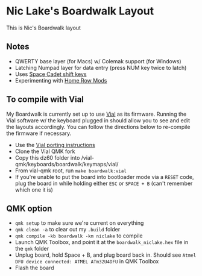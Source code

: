 # Nic Lake's Boardwalk Layout

This is Nic's Boardwalk layout

## Notes

- QWERTY base layer (for Macs) w/ Colemak support (for Windows)
- Latching Numpad layer for data entry (press NUM key twice to latch)
- Uses [Space Cadet shift keys](https://docs.qmk.fm/#/feature_space_cadet?id=usage)
- Experimenting with [Home Row Mods](https://precondition.github.io/home-row-mods)

## To compile with Vial

My Boardwalk is currently set up to use [Vial](https://get.vial.today) as its firmware. Running the Vial software w/ the keyboard plugged in should allow you to see and edit the layouts accordingly. You can follow the directions below to re-compile the firmware if necessary.

- Use the [Vial porting instructions](https://get.vial.today/docs/porting-to-vial.html)
- Clone the Vial QMK fork
- Copy this dz60 folder into /vial-qmk/keyboards/boardwalk/keymaps/vial/
- From vial-qmk root, run `make boardwalk:vial`
- If you're unable to put the board into bootloader mode via a `RESET` code, plug the board in while holding either `ESC` or `SPACE + B` (can't remember which one it is)

## QMK option

- `qmk setup` to make sure we're current on everything
- `qmk clean -a` to clear out my `.build` folder
- `qmk compile -kb boardwalk -km niclake` to compile
- Launch QMK Toolbox, and point it at the `boardwalk_niclake.hex` file in the `qmk` folder
- Unplug board, hold Space + B, and plug board back in. Should see `Atmel DFU device connected: ATMEL ATm32U4DFU` in QMK Toolbox
- Flash the board
